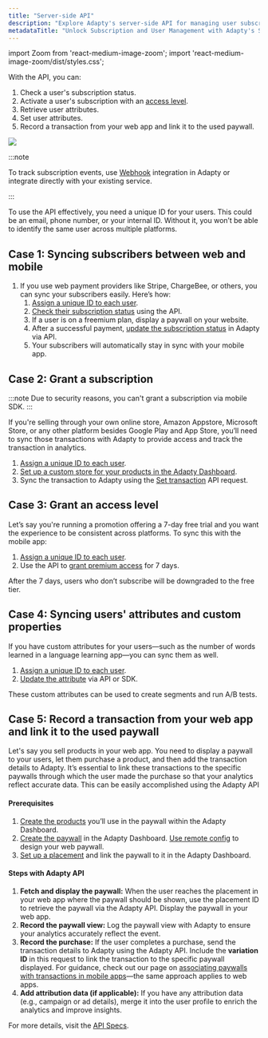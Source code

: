 ```yaml
---
title: "Server-side API"
description: "Explore Adapty's server-side API for managing user subscriptions, syncing subscribers across platforms, updating user attributes, and granting access levels. Learn how to integrate payments from web stores and customize user attributes for better segmentation and A/B testing."
metadataTitle: "Unlock Subscription and User Management with Adapty's Server-Side API"
---
```


import Zoom from 'react-medium-image-zoom';
import 'react-medium-image-zoom/dist/styles.css';

With the API, you can:

1. Check a user's subscription status.
2. Activate a user's subscription with an [access level](access-level).
3. Retrieve user attributes.
4. Set user attributes.
5. Record a transaction from your web app and link it to the used paywall.

<Zoom>
  <img src={require('./img/server.webp').default}
  style={{
    border: '1px solid #727272', /* border width and color */
    width: '700px', /* image width */
    display: 'block', /* for alignment */
    margin: '0 auto' /* center alignment */
  }}
/>
</Zoom>

<p> </p>

:::note

To track subscription events, use [Webhook](webhook) integration in Adapty or integrate directly with your existing service.

:::

To use the API effectively, you need a unique ID for your users. This could be an email, phone number, or your internal ID. Without it, you won’t be able to identify the same user across multiple platforms.

## Case 1: Syncing subscribers between web and mobile

1. If you use web payment providers like Stripe, ChargeBee, or others, you can sync your subscribers easily. Here’s how:
   1. [Assign a unique ID to each user](identifying-users).
   2. [Check their subscription status](server-side-api-specs#retrieve-profile) using the API.
   3. If a user is on a freemium plan, display a paywall on your website.
   4. After a successful payment, [update the subscription status](server-side-api-specs#set-transaction) in Adapty via API.
   5. Your subscribers will automatically stay in sync with your mobile app.

## Case 2: Grant a subscription

:::note
Due to security reasons, you can't grant a subscription via mobile SDK.
::: 

If you're selling through your own online store, Amazon Appstore, Microsoft Store, or any other platform besides Google Play and App Store, you’ll need to sync those transactions with Adapty to provide access and track the transaction in analytics.

1. [Assign a unique ID to each user](identifying-users).
2. [Set up a custom store for your products in the Adapty Dashboard](initial-custom).
3. Sync the transaction to Adapty using the [Set transaction](server-side-api-specs#set-transaction) API request.

## Case 3: Grant an access level

Let’s say you're running a promotion offering a 7-day free trial and you want the experience to be consistent across platforms. To sync this with the mobile app:

1. [Assign a unique ID to each user](identifying-users).
2. Use the API to [grant premium access](server-side-api-specs#grant-access-level) for 7 days.

After the 7 days, users who don’t subscribe will be downgraded to the free tier.

## Case 4: Syncing users' attributes and custom properties

If you have custom attributes for your users—such as the number of words learned in a language learning app—you can sync them as well.

1. [Assign a unique ID to each user](identifying-users).
2. [Update the attribute](server-side-api-specs#update-profile) via API or SDK.

These custom attributes can be used to create segments and run A/B tests.

## Case 5: Record a transaction from your web app and link it to the used paywall

Let's say you sell products in your web app. You need to display a paywall to your users, let them purchase a product, and then add the transaction details to Adapty. It’s essential to link these transactions to the specific paywalls through which the user made the purchase so that your analytics reflect accurate data. This can be easily accomplished using the Adapty API

#### Prerequisites

1. [Create the products](create-product) you’ll use in the paywall within the Adapty Dashboard.
2. [Create the paywall](create-paywall) in the Adapty Dashboard. [Use remote config](customize-paywall-with-remote-config) to design your web paywall.
3. [Set up a placement](create-placement) and link the paywall to it in the Adapty Dashboard.

#### Steps with Adapty API

1. **Fetch and display the paywall:** When the user reaches the placement in your web app where the paywall should be shown, use the placement ID to retrieve the paywall via the Adapty API. Display the paywall in your web app.
2. **Record the paywall view:** Log the paywall view with Adapty to ensure your analytics accurately reflect the event.
3. **Record the purchase:** If the user completes a purchase, send the transaction details to Adapty using the Adapty API. Include the **variation ID** in this request to link the transaction to the specific paywall displayed. For guidance, check out our page on [associating paywalls with transactions in mobile apps](associate-paywalls-to-transactions)—the same approach applies to web apps.
4. **Add attribution data (if applicable):** If you have any attribution data (e.g., campaign or ad details), merge it into the user profile to enrich the analytics and improve insights.

For more details, visit the [API Specs](server-side-api-specs).
